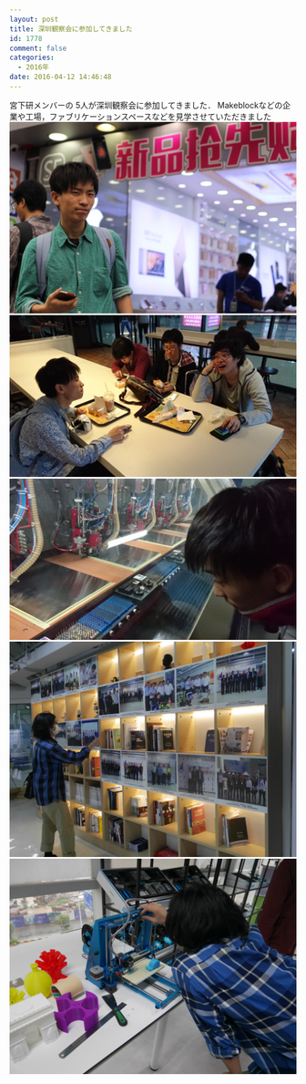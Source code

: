 ```yaml
---
layout: post
title: 深圳観察会に参加してきました
id: 1778
comment: false
categories:
  - 2016年
date: 2016-04-12 14:46:48
---
```


宮下研メンバーの 5人が深圳観察会に参加してきました．
Makeblockなどの企業や工場，ファブリケーションスペースなどを見学させていただきました
![img_1972_1024](/wp-content/uploads/2016/04/img_1972_1024.jpg)
![DSC_1054](/wp-content/uploads/2016/05/DSC_1054.jpg)
![DSC_1181](/wp-content/uploads/2016/05/DSC_1181.jpg)
![P1300412](/wp-content/uploads/2016/05/P1300412.jpg)
![P1300315](/wp-content/uploads/2016/05/P1300315.jpg)

